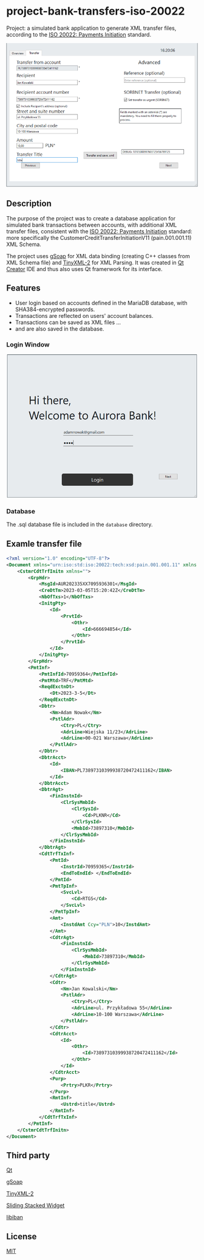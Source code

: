 # project-bank-transfers-iso-20022
Project: a simulated bank application to generate XML transfer files, according to the [ISO 20022: Payments Initiation](https://www.iso20022.org/iso-20022-message-definitions) standard.
<p align="center">
   <img src=".github/bank_interface.png">
</p>

## Description
The purpose of the project was to create a database application for simulated bank transactions between accounts, with additional XML transfer files, consistent with the [ISO 20022: Payments Initiation](https://www.iso20022.org/iso-20022-message-definitions) standard: more specifically the CustomerCreditTransferInitiationV11 (pain.001.001.11) XML Schema.

The project uses [gSoap](https://www.genivia.com/dev.html) for XML data binding (creating C++ classes from XML Schema file) and [TinyXML-2](https://github.com/leethomason/tinyxml2) for XML Parsing. It was created in [Qt Creator](https://www.qt.io/product/development-tools) IDE and thus also uses Qt framerwork for its interface.

## Features
- User login based on accounts defined in the MariaDB database, with SHA384-encrypted passwords.
- Transactions are reflected on users' account balances.
- Transactions can be saved as XML files ...
- and are also saved in the database.

### Login Window
<p align="center">
   <img src=".github/bank_login.png" width="500">
</p>

### Database
The .sql database file is included in the `database` directory.

## Examle transfer file
```xml
<?xml version="1.0" encoding="UTF-8"?>
<Document xmlns="urn:iso:std:iso:20022:tech:xsd:pain.001.001.11" xmlns:SOAP-ENV="http://schemas.xmlsoap.org/soap/envelope/" xmlns:SOAP-ENC="http://schemas.xmlsoap.org/soap/encoding/" xmlns:xsi="http://www.w3.org/2001/XMLSchema-instance" xmlns:xsd="http://www.w3.org/2001/XMLSchema" xmlns:ns1="urn:iso:std:iso:20022:tech:xsd:pain.001.001.11">
	<CstmrCdtTrfInitn xmlns="">
		<GrpHdr>
			<MsgId>AUR202335XX7095936301</MsgId>
			<CreDtTm>2023-03-05T15:20:42Z</CreDtTm>
			<NbOfTxs>1</NbOfTxs>
			<InitgPty>
				<Id>
					<PrvtId>
						<Othr>
							<Id>666694854</Id>
						</Othr>
					</PrvtId>
				</Id>
			</InitgPty>
		</GrpHdr>
		<PmtInf>
			<PmtInfId>70959364</PmtInfId>
			<PmtMtd>TRF</PmtMtd>
			<ReqdExctnDt>
				<Dt>2023-3-5</Dt>
			</ReqdExctnDt>
			<Dbtr>
				<Nm>Adam Nowak</Nm>
				<PstlAdr>
					<Ctry>PL</Ctry>
					<AdrLine>Wiejska 11/23</AdrLine>
					<AdrLine>00-021 Warszawa</AdrLine>
				</PstlAdr>
			</Dbtr>
			<DbtrAcct>
				<Id>
					<IBAN>PL73897310399938720472411162</IBAN>
				</Id>
			</DbtrAcct>
			<DbtrAgt>
				<FinInstnId>
					<ClrSysMmbId>
						<ClrSysId>
							<Cd>PLKNR</Cd>
						</ClrSysId>
						<MmbId>73897310</MmbId>
					</ClrSysMmbId>
				</FinInstnId>
			</DbtrAgt>
			<CdtTrfTxInf>
				<PmtId>
					<InstrId>70959365</InstrId>
					<EndToEndId> </EndToEndId>
				</PmtId>
				<PmtTpInf>
					<SvcLvl>
						<Cd>RTGS</Cd>
					</SvcLvl>
				</PmtTpInf>
				<Amt>
					<InstdAmt Ccy="PLN">10</InstdAmt>
				</Amt>
				<CdtrAgt>
					<FinInstnId>
						<ClrSysMmbId>
							<MmbId>73897310</MmbId>
						</ClrSysMmbId>
					</FinInstnId>
				</CdtrAgt>
				<Cdtr>
					<Nm>Jan Kowalski</Nm>
					<PstlAdr>
						<Ctry>PL</Ctry>
						<AdrLine>ul. Przykładowa 55</AdrLine>
						<AdrLine>10-100 Warszawa</AdrLine>
					</PstlAdr>
				</Cdtr>
				<CdtrAcct>
					<Id>
						<Othr>
							<Id>73897310399938720472411162</Id>
						</Othr>
					</Id>
				</CdtrAcct>
				<Purp>
					<Prtry>PLKR</Prtry>
				</Purp>
				<RmtInf>
					<Ustrd>title</Ustrd>
				</RmtInf>
			</CdtTrfTxInf>
		</PmtInf>
	</CstmrCdtTrfInitn>
</Document>
```

## Third party
[Qt](https://www.qt.io/)

[gSoap](https://www.genivia.com/docs.html)

[TinyXML-2](https://github.com/leethomason/tinyxml2)

[Sliding Stacked Widget](https://github.com/Qt-Widgets/Sliding-Stacked-Widget)

[libiban](https://github.com/Darth-Revan/libiban)

## License
[MIT](https://choosealicense.com/licenses/mit/)
